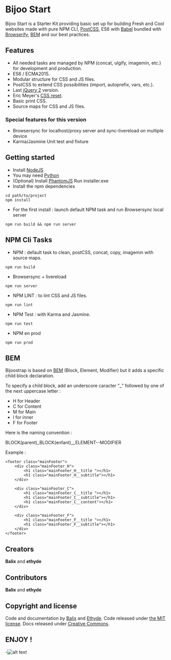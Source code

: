 # Bijoo Start

Bijoo Start is a Starter Kit providing basic set up for building Fresh and Cool websites made with pure NPM CLI, [PostCSS](https://github.com/postcss/postcss), ES6 with [Babel](https://babeljs.io/) bundled with [Browserify](http://browserify.org/), [BEM](https://en.bem.info/) and our best practices.

## Features

* All needed tasks are managed by NPM (concat, ulgify, imagemin, etc.) for development and production.
* ES6 / ECMA2015.
* Modular structure for CSS and JS files.
* PostCSS to extend CSS possibilities (import, autoprefix, vars, etc.).
* Last [jQuery 2](https://jquery.com/download/) version.
* Eric Meyer's [CSS reset](http://meyerweb.com/eric/tools/css/reset/).
* Basic print CSS.
* Source maps for CSS and JS files.

### Special features for this version
* Browsersync for localhost/proxy server and sync-livereload on multiple device
* Karma/Jasmine Unit test and fixture

## Getting started

* Install [NodeJS](http://nodejs.org/download/)
* You may need [Python](https://www.python.org/downloads/)
* (Optional) Install [PhantomJS](http://phantomjs.org/download.html)
Run installer.exe
* Install the npm dependencies
```shellss
cd path/to/project
npm install
```
* For the first install : launch default NPM task and run Browsersync local server
```shell
npm run build && npm run server
```

## NPM Cli Tasks

* NPM : default task to clean, postCSS, concat, copy, imagemin with source maps.
```shellss
npm run build
```
* Browsersync + livereload
```shellss
npm run server
```
* NPM LINT : to lint CSS and JS files.
```shellss
npm run lint
```
* NPM Test : with Karma and Jasmine.
```shellss
npm run test
```
* NPM en prod
```shellss
npm run prod
```

## BEM

Bijoostrap is based on [BEM](https://en.bem.info/method/) (Block, Element, Modifier) but it adds a specific child block declaration.

To specify a child block, add an underscore caracter "_" followed by one of the next uppercase letter :

* H for Header
* C for Content
* M for Main
* I for inner
* F for Footer

Here is the naming convention :

BLOCK(parent)_BLOCK(enfant)__ELEMENT--MODIFIER

Example :

    <footer class="mainFooter">
        <div class="mainFooter_H">
            <h1 class="mainFooter_H__title "></h1>
            <h1 class="mainFooter_H__subtitle"></h1>
        </div>
    
        <div class="mainFooter_C">
            <h1 class="mainFooter_C__title "></h1>
            <h1 class="mainFooter_C__subtitle"></h1>
            <h1 class="mainFooter_C__content"></h1>
        </div>
    
        <div class="mainFooter_F">
            <h1 class="mainFooter_F__title "></h1>
            <h1 class="mainFooter_F__subtitle"></h1>
        </div>
    </footer>

## Creators

**Balix** and **ethyde**

## Contributors

**Balix** and **ethyde**

## Copyright and license

Code and documentation by [Balix](https://github.com/balix) and [Ethyde](https://github.com/Ethyde). Code released under [the MIT license](https://github.com/twbs/bootstrap/blob/master/LICENSE). Docs released under [Creative Commons](https://github.com/twbs/bootstrap/blob/master/docs/LICENSE).

## ENJOY !

-![alt text](http://i.giphy.com/3WY8qMF9l3ldK.gif "Enjoy !")
